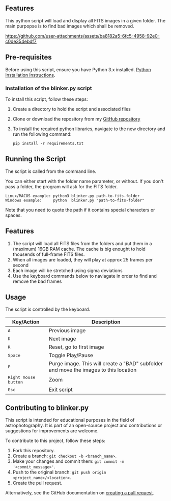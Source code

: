 

## **Features**

This python script will load and display all FITS images in a given folder. The main purpopse is to find bad images which shall be removed.



https://github.com/user-attachments/assets/ba8182a5-6fc5-4958-92e0-c0de354ebdf7


## **Pre-requisites**

Before using this script, ensure you have Python 3.x installed. [Python Installation Instructions](https://python.land/installing-python).   

### **Installation of the blinker.py script**

To install this script, follow these steps:

1. Create a directory to hold the script and associated files

2. Clone or download the repository from my [GitHub repository](https://github.com/photon1503/blinker)

3. To install the required python libraries, navigate to the new directory and run the following command:   

    `pip install -r requirements.txt`


## **Running the Script**

The script is called from the command line. 

You can either start with the folder name parameter, or without. If you don't pass a folder, the program will ask for the FITS folder.

    Linux/MACOS example: python3 blinker.py path-to-fits-folder
    Windows example:     python  blinker.py "path-to-fits-folder"

Note that you need to quote the path if it contains special characters or spaces.

## Features

1. The script will load all FITS files from the folders and put them in a (maximum) 16GB RAM cache. The cache is big enought to hold thousends of full-frame FITS files.
2. When all images are loaded, they will play at approx 25 frames per second
3. Each image will be stretched using sigma deviations
4. Use the keyboard commands below to naviagate in order to find and remove the bad frames

## Usage

The script is controlled by the keyboard.

| Key/Action          | Description                                                                 |
|---------------------|-----------------------------------------------------------------------------|
| <kbd>A</kbd>        | Previous image                                                              |
| <kbd>D</kbd>        | Next image                                                                  |
| <kbd>R</kbd>        | Reset, go to first image                                                    |
| <kbd>Space</kbd>    | Toggle Play/Pause                                                           |
| <kbd>P</kbd>        | Purge image. This will create a "BAD" subfolder and move the images to this location |
| <kbd>Right mouse button<kbd>  | Zoom                                                                        |
| <kbd>Esc</kbd>      | Exit script                                                                 |

## **Contributing to blinker.py**

This script is intended for educational purposes in the field of astrophotography. It is part of an open-source project and contributions or suggestions for improvements are welcome.

To contribute to this project, follow these steps:

1. Fork this repository.
2. Create a branch: `git checkout -b <branch_name>`.
3. Make your changes and commit them: `git commit -m '<commit_message>'`.
4. Push to the original branch: `git push origin <project_name>/<location>`.
5. Create the pull request.

Alternatively, see the GitHub documentation on [creating a pull request](https://docs.github.com/en/github/collaborating-with-issues-and-pull-requests/creating-a-pull-request).

